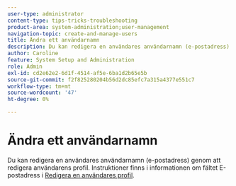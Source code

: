 ```yaml
---
user-type: administrator
content-type: tips-tricks-troubleshooting
product-area: system-administration;user-management
navigation-topic: create-and-manage-users
title: Ändra ett användarnamn
description: Du kan redigera en användares användarnamn (e-postadress) genom att redigera användarens profil.
author: Caroline
feature: System Setup and Administration
role: Admin
exl-id: cd2e62e2-6d1f-4514-af5e-6ba1d2b65e5b
source-git-commit: f2f825280204b56d2dc85efc7a315a4377e551c7
workflow-type: tm+mt
source-wordcount: '47'
ht-degree: 0%

---
```


# Ändra ett användarnamn

Du kan redigera en användares användarnamn (e-postadress) genom att redigera användarens profil. Instruktioner finns i informationen om fältet E-postadress i [Redigera en användares profil](../../../administration-and-setup/add-users/create-and-manage-users/edit-a-users-profile.md).
